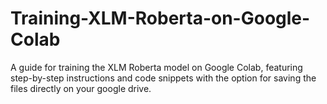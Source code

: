 # Training-XLM-Roberta-on-Google-Colab
A guide for training the XLM Roberta model on Google Colab, featuring step-by-step instructions and code snippets with the option for saving the files directly on your google drive.
